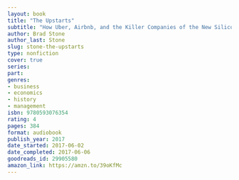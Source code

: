 ```yaml
---
layout: book
title: "The Upstarts"
subtitle: "How Uber, Airbnb, and the Killer Companies of the New Silicon Valley Are Changing the World"
author: Brad Stone
author_last: Stone
slug: stone-the-upstarts
type: nonfiction
cover: true
series: 
part: 
genres:
- business
- economics
- history
- management
isbn: 9780593076354
rating: 4
pages: 384
format: audiobook
publish_year: 2017
date_started: 2017-06-02
date_completed: 2017-06-06
goodreads_id: 29905580
amazon_link: https://amzn.to/39oKfMc
---
```

